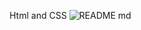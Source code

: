 Html and CSS 
![README md](https://github.com/obure1always/alu-web-development/assets/145106382/2538206a-a7af-4739-a012-6bff9b3b1f04)
